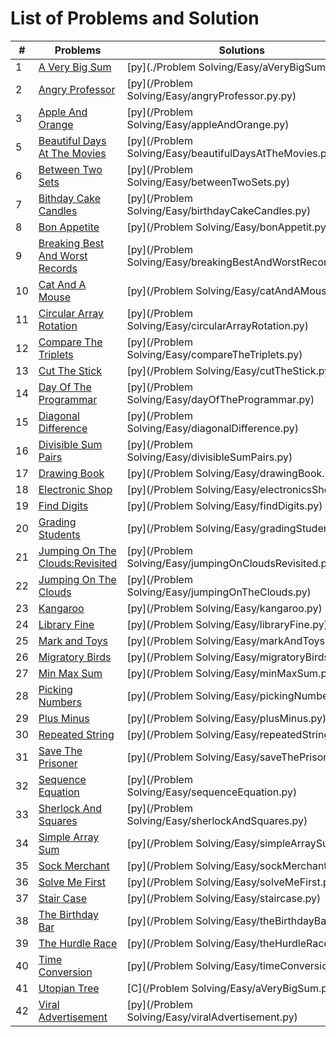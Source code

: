 # List of Problems and Solution

| #   | Problems                                                                                                                                                                                                              | Solutions                                                            | Level      |
| --- | --------------------------------------------------------------------------------------------------------------------------------------------------------------------------------------------------------------------- | ---------------------------------------------------------------------| ---------- |
| 1   | [A Very Big Sum](https://www.hackerrank.com/challenges/a-very-big-sum/problem)                                                                                                                                        | [py](./Problem Solving/Easy/aVeryBigSum.py)                           | Easy       |
| 2   | [Angry Professor](https://www.hackerrank.com/challenges/angry-professor/problem)                                                                                                                                      | [py](/Problem Solving/Easy/angryProfessor.py.py)                     | Easy       |
| 3   | [Apple And Orange](https://www.hackerrank.com/challenges/apple-and-orange/problem)                                                                                                                                    | [py](/Problem Solving/Easy/appleAndOrange.py)                        | Easy       |
| 5   | [Beautiful Days At The Movies](https://www.hackerrank.com/challenges/beautiful-days-at-the-movies/problem)                                                                                                            | [py](/Problem Solving/Easy/beautifulDaysAtTheMovies.py)              | Easy       |
| 6   | [Between Two Sets](https://www.hackerrank.com/challenges/between-two-sets/problem)                                                                    								      | [py](/Problem Solving/Easy/betweenTwoSets.py)                        | Easy       |
| 7   | [Bithday Cake Candles](https://www.hackerrank.com/challenges/birthday-cake-candles/problem)                                                        							              | [py](/Problem Solving/Easy/birthdayCakeCandles.py)                   | Easy       |
| 8   | [Bon Appetite](https://www.hackerrank.com/challenges/bon-appetit/problem)																	      | [py](/Problem Solving/Easy/bonAppetit.py)                            | Easy       |
| 9   | [Breaking Best And Worst Records](https://www.hackerrank.com/challenges/breaking-best-and-worst-records/problem)												      | [py](/Problem Solving/Easy/breakingBestAndWorstRecords.py)           | Easy       |
| 10  | [Cat And A Mouse](https://www.hackerrank.com/challenges/cats-and-a-mouse/problem)																      | [py](/Problem Solving/Easy/catAndAMouse.py)                          | Easy       |			
| 11  | [Circular Array Rotation](https://www.hackerrank.com/challenges/circular-array-rotation/problem)														      | [py](/Problem Solving/Easy/circularArrayRotation.py)                 | Easy       |
| 12  | [Compare The Triplets](https://www.hackerrank.com/challenges/compare-the-triplets/problem)															      | [py](/Problem Solving/Easy/compareTheTriplets.py)                    | Easy       |
| 13  |	[Cut The Stick](https://www.hackerrank.com/challenges/cut-the-sticks/problem)																	      | [py](/Problem Solving/Easy/cutTheStick.py)                           | Easy       |
| 14  |	[Day Of The Programmar](https://www.hackerrank.com/challenges/day-of-the-programmer/problem)															      | [py](/Problem Solving/Easy/dayOfTheProgrammar.py)                    | Easy       |
| 15  | [Diagonal Difference](https://www.hackerrank.com/challenges/diagonal-difference/problem)															      | [py](/Problem Solving/Easy/diagonalDifference.py)                    | Easy       |
| 16  |	[Divisible Sum Pairs](https://www.hackerrank.com/challenges/divisible-sum-pairs/problem)															      | [py](/Problem Solving/Easy/divisibleSumPairs.py)                     | Easy       |
| 17  |	[Drawing Book](https://www.hackerrank.com/challenges/drawing-book/problem)																	      | [py](/Problem Solving/Easy/drawingBook.py)                           | Easy       |
| 18  |	[Electronic Shop](https://www.hackerrank.com/challenges/electronics-shop/problem)																      | [py](/Problem Solving/Easy/electronicsShop.py)                       | Easy       |
| 19  | [Find Digits](https://www.hackerrank.com/challenges/find-digits/problem)																	      | [py](/Problem Solving/Easy/findDigits.py)                            | Easy       |
| 20  |	[Grading Students](https://www.hackerrank.com/challenges/grading/problem)																	      | [py](/Problem Solving/Easy/gradingStudents.py)                       | Easy       |
| 21  | [Jumping On The Clouds:Revisited](https://www.hackerrank.com/challenges/jumping-on-the-clouds-revisited/problem)												      | [py](/Problem Solving/Easy/jumpingOnCloudsRevisited.py)              | Easy       |
| 22  | [Jumping On The Clouds](https://www.hackerrank.com/challenges/jumping-on-the-clouds/problem?h_l=interview&playlist_slugs%5B%5D%5B%5D=interview-preparation-kit&playlist_slugs%5B%5D%5B%5D=warmup)		      | [py](/Problem Solving/Easy/jumpingOnTheClouds.py)                    | Easy       |
| 23  | [Kangaroo](https://www.hackerrank.com/challenges/kangaroo/problem)																		      | [py](/Problem Solving/Easy/kangaroo.py)                              | Easy       |
| 24  | [Library Fine](https://www.hackerrank.com/challenges/library-fine/problem)																	      | [py](/Problem Solving/Easy/libraryFine.py)                           | Easy       |
| 25  | [Mark and Toys](https://www.hackerrank.com/challenges/mark-and-toys/problem)																              | [py](/Problem Solving/Easy/markAndToys.py)                           | Easy       |
| 26  | [Migratory Birds](https://www.hackerrank.com/challenges/migratory-birds/problem)																      | [py](/Problem Solving/Easy/migratoryBirds.py)                        | Easy       |
| 27  |	[Min Max Sum](https://www.hackerrank.com/challenges/mini-max-sum/problem)																	      | [py](/Problem Solving/Easy/minMaxSum.py)                             | Easy       |
| 28  |	[Picking Numbers](https://www.hackerrank.com/challenges/picking-numbers/problem)																      | [py](/Problem Solving/Easy/pickingNumbers.py)                        | Easy       |
| 29  |	[Plus Minus](https://www.hackerrank.com/challenges/plus-minus/problem)																		      | [py](/Problem Solving/Easy/plusMinus.py)                             | Easy       |
| 30  |	[Repeated String](https://www.hackerrank.com/challenges/repeated-string/problem)																      | [py](/Problem Solving/Easy/repeatedString.py)                        | Easy       |
| 31  |	[Save The Prisoner](https://www.hackerrank.com/challenges/save-the-prisoner/problem)																      | [py](/Problem Solving/Easy/saveThePrisoner.py)                       | Easy       |
| 32  |	[Sequence Equation](https://www.hackerrank.com/challenges/permutation-equation/problem)																      | [py](/Problem Solving/Easy/sequenceEquation.py)                      | Easy       |
| 33  |	[Sherlock And Squares](https://www.hackerrank.com/challenges/sherlock-and-squares/problem)															      | [py](/Problem Solving/Easy/sherlockAndSquares.py)                    | Easy       |
| 34  |	[Simple Array Sum](https://www.hackerrank.com/challenges/simple-array-sum/problem)																      | [py](/Problem Solving/Easy/simpleArraySum.py)                        | Easy       |
| 35  |	[Sock Merchant](https://www.hackerrank.com/challenges/sock-merchant/problem?h_l=interview&playlist_slugs%5B%5D=interview-preparation-kit&playlist_slugs%5B%5D=warmup)						      | [py](/Problem Solving/Easy/sockMerchant.py)                          | Easy       |
| 36  |	[Solve Me First](https://www.hackerrank.com/challenges/solve-me-first/problem)																	      | [py](/Problem Solving/Easy/solveMeFirst.py)                          | Easy       |
| 37  |	[Stair Case](https://www.hackerrank.com/challenges/staircase/problem)																		      | [py](/Problem Solving/Easy/staircase.py)                             | Easy       |
| 38  |	[The Birthday Bar](https://www.hackerrank.com/challenges/the-birthday-bar/problem)																      | [py](/Problem Solving/Easy/theBirthdayBar.py)                        | Easy       |
| 39  |	[The Hurdle Race](https://www.hackerrank.com/challenges/the-hurdle-race/problem)																      | [py](/Problem Solving/Easy/theHurdleRace.py)                         | Easy       |
| 40  |	[Time Conversion](https://www.hackerrank.com/challenges/time-conversion/problem)																      | [py](/Problem Solving/Easy/timeConversion.py)                        | Easy       |
| 41  |	[Utopian Tree](https://www.hackerrank.com/challenges/utopian-tree/problem)																	      | [C](/Problem Solving/Easy/aVeryBigSum.py)                            | Easy       |
| 42  |	[Viral Advertisement](https://www.hackerrank.com/challenges/strange-advertising/problem)															      | [py](/Problem Solving/Easy/viralAdvertisement.py)                    | Easy       |
